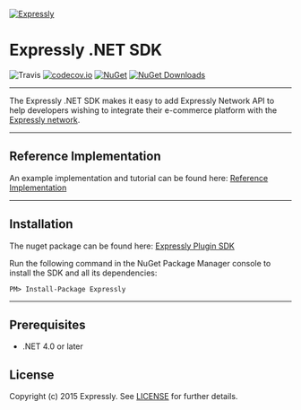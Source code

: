 [![Expressly](https://buyexpressly.com/assets/img/expressly-logo-sm-gray.png)](https://buyexpressly.com)


# Expressly .NET SDK
![Travis](https://travis-ci.org/expressly/expressly-plugin-sdk-dotnet-core.svg?branch=master)
[![codecov.io](https://codecov.io/github/expressly/expressly-plugin-sdk-dotnet-core/coverage.svg?branch=master)](https://codecov.io/github/expressly/expressly-plugin-sdk-dotnet-core?branch=master)
[![NuGet](https://img.shields.io/nuget/v/Expressly.svg)](https://www.nuget.org/packages/Expressly) [![NuGet Downloads](https://img.shields.io/nuget/dt/Expressly.svg)](https://www.nuget.org/packages/Expressly)

* * *
The Expressly .NET SDK makes it easy to add Expressly Network API to help developers wishing to integrate their e-commerce platform with the [Expressly network](https://buyexpressly.com/).
* * *

## Reference Implementation

An example implementation and tutorial can be found here: [Reference Implementation](https://github.com/expressly/expressly-plugin-dotnet-reference-implementation)


* * *
## Installation

The nuget package can be found here: [Expressly Plugin SDK](https://www.nuget.org/packages/Expressly/)

Run the following command in the NuGet Package Manager console to install the SDK and all its dependencies:
```
PM> Install-Package Expressly
```
* * *

## Prerequisites

- .NET 4.0 or later

## License
Copyright (c) 2015 Expressly. See [LICENSE](https://github.com/expressly/expressly-plugin-sdk-dotnet-core/blob/master/LICENSE) for further details.

